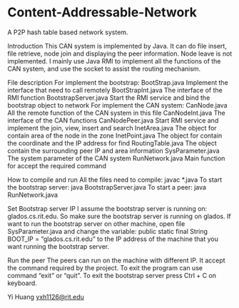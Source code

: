 # Content-Addressable-Network
A P2P hash table based network system.

Introduction
This CAN system is implemented by Java. It can do file insert, file retrieve, node join and displaying the peer information. Node leave is not implemented. I mainly use Java RMI to implement all the functions of the CAN system, and use the socket to assist the routing mechanism.


File description
For implement the bootstrap:
BootStrap.java			Implement the interface that need to call remotely
BootStrapInt.java		The interface of the RMI function 
BootstrapServer.java		Start the RMI service and bind the bootstrap object to network
For implement the CAN system:
CanNode.java			All the remote function of the CAN system in this file
CanNodeInt.java		The interface of the CAN functions
CanNodePeer.java		Start RMI service and implement the join, view, insert and search
InetArea.java			The object for contain area of the node in the zone
InetPoint.java			The object for contain the coordinate and the IP address for find 
RoutingTable.java		The object contain the surrounding peer IP and area information
SysParameter.java		The system parameter of the CAN system
RunNetwork.java		Main function for accept the required command


How to compile and run
All the files need to compile: javac *.java
To start the bootstrap server: java BootstrapServer.java
To start a peer: java RunNetwork.java


Set Bootstrap server IP
I assume the bootstrap server is running on: glados.cs.rit.edu. So make sure the bootstrap server is running on glados. 
If want to run the bootstrap server on other machine, open file SysParameter.java and change the variable: 
public static final String BOOT_IP = “glados.cs.rit.edu”
to the IP address of the machine that you want running the bootstrap server.


Run the peer
The peers can run on the machine with different IP. It accept the command required by the project. To exit the program can use command “exit” or “quit”. To exit the bootstrap server press Ctrl + C on keyboard.


Yi Huang		yxh1126@rit.edu
